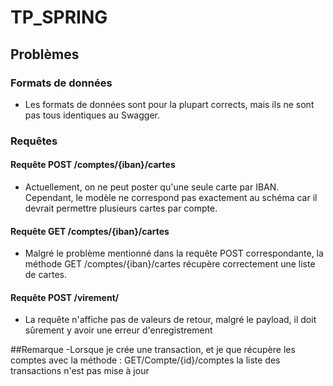 # TP_SPRING

## Problèmes

### Formats de données
- Les formats de données sont pour la plupart corrects, mais ils ne sont pas tous identiques au Swagger.

### Requêtes

#### Requête POST /comptes/{iban}/cartes
- Actuellement, on ne peut poster qu'une seule carte par IBAN. Cependant, le modèle ne correspond pas exactement au schéma car il devrait permettre plusieurs cartes par compte.

#### Requête GET /comptes/{iban}/cartes
- Malgré le problème mentionné dans la requête POST correspondante, la méthode GET /comptes/{iban}/cartes récupère correctement une liste de cartes.

#### Requête POST /virement/
- La requête n'affiche pas de valeurs de retour, malgré le payload, il doit sûrement y avoir une erreur d'enregistrement

##Remarque
-Lorsque je crée une transaction, et je que récupère les comptes avec la méthode : GET/Compte/{id}/comptes la liste des transactions n'est pas mise à jour


